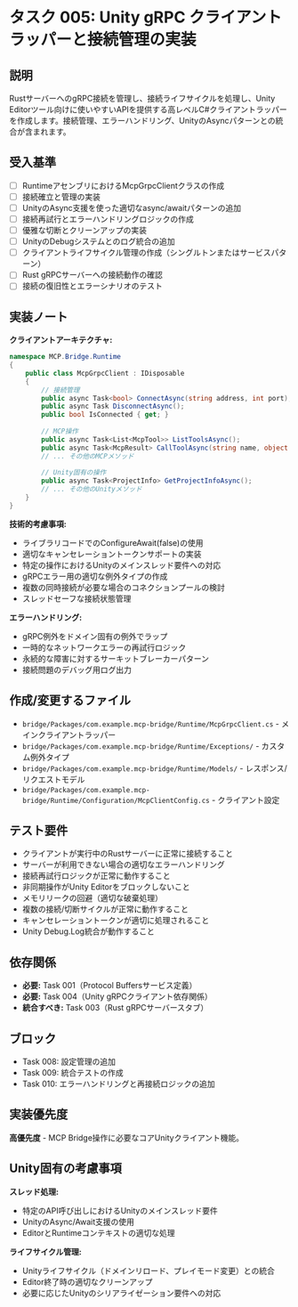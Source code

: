 # タスク 005: Unity gRPC クライアントラッパーと接続管理の実装

## 説明

RustサーバーへのgRPC接続を管理し、接続ライフサイクルを処理し、Unity Editorツール向けに使いやすいAPIを提供する高レベルC#クライアントラッパーを作成します。接続管理、エラーハンドリング、UnityのAsyncパターンとの統合が含まれます。

## 受入基準

- [ ] RuntimeアセンブリにおけるMcpGrpcClientクラスの作成
- [ ] 接続確立と管理の実装
- [ ] UnityのAsync支援を使った適切なasync/awaitパターンの追加
- [ ] 接続再試行とエラーハンドリングロジックの作成
- [ ] 優雅な切断とクリーンアップの実装
- [ ] UnityのDebugシステムとのログ統合の追加
- [ ] クライアントライフサイクル管理の作成（シングルトンまたはサービスパターン）
- [ ] Rust gRPCサーバーへの接続動作の確認
- [ ] 接続の復旧性とエラーシナリオのテスト

## 実装ノート

**クライアントアーキテクチャ:**
```csharp
namespace MCP.Bridge.Runtime
{
    public class McpGrpcClient : IDisposable
    {
        // 接続管理
        public async Task<bool> ConnectAsync(string address, int port);
        public async Task DisconnectAsync();
        public bool IsConnected { get; }
        
        // MCP操作
        public async Task<List<McpTool>> ListToolsAsync();
        public async Task<McpResult> CallToolAsync(string name, object args);
        // ... その他のMCPメソッド
        
        // Unity固有の操作
        public async Task<ProjectInfo> GetProjectInfoAsync();
        // ... その他のUnityメソッド
    }
}
```

**技術的考慮事項:**
- ライブラリコードでのConfigureAwait(false)の使用
- 適切なキャンセレーショントークンサポートの実装
- 特定の操作におけるUnityのメインスレッド要件への対応
- gRPCエラー用の適切な例外タイプの作成
- 複数の同時接続が必要な場合のコネクションプールの検討
- スレッドセーフな接続状態管理

**エラーハンドリング:**
- gRPC例外をドメイン固有の例外でラップ
- 一時的なネットワークエラーの再試行ロジック
- 永続的な障害に対するサーキットブレーカーパターン
- 接続問題のデバッグ用ログ出力

## 作成/変更するファイル

- `bridge/Packages/com.example.mcp-bridge/Runtime/McpGrpcClient.cs` - メインクライアントラッパー
- `bridge/Packages/com.example.mcp-bridge/Runtime/Exceptions/` - カスタム例外タイプ
- `bridge/Packages/com.example.mcp-bridge/Runtime/Models/` - レスポンス/リクエストモデル
- `bridge/Packages/com.example.mcp-bridge/Runtime/Configuration/McpClientConfig.cs` - クライアント設定

## テスト要件

- クライアントが実行中のRustサーバーに正常に接続すること
- サーバーが利用できない場合の適切なエラーハンドリング
- 接続再試行ロジックが正常に動作すること
- 非同期操作がUnity Editorをブロックしないこと
- メモリリークの回避（適切な破棄処理）
- 複数の接続/切断サイクルが正常に動作すること
- キャンセレーショントークンが適切に処理されること
- Unity Debug.Log統合が動作すること

## 依存関係

- **必要:** Task 001（Protocol Buffersサービス定義）
- **必要:** Task 004（Unity gRPCクライアント依存関係）
- **統合すべき:** Task 003（Rust gRPCサーバースタブ）

## ブロック

- Task 008: 設定管理の追加
- Task 009: 統合テストの作成
- Task 010: エラーハンドリングと再接続ロジックの追加

## 実装優先度

**高優先度** - MCP Bridge操作に必要なコアUnityクライアント機能。

## Unity固有の考慮事項

**スレッド処理:**
- 特定のAPI呼び出しにおけるUnityのメインスレッド要件
- UnityのAsync/Await支援の使用
- EditorとRuntimeコンテキストの適切な処理

**ライフサイクル管理:**
- Unityライフサイクル（ドメインリロード、プレイモード変更）との統合
- Editor終了時の適切なクリーンアップ
- 必要に応じたUnityのシリアライゼーション要件への対応